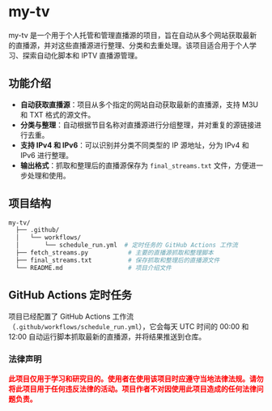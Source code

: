 # my-tv

my-tv 是一个用于个人托管和管理直播源的项目，旨在自动从多个网站获取最新的直播源，并对这些直播源进行整理、分类和去重处理。该项目适合用于个人学习、探索自动化脚本和 IPTV 直播源管理。

## 功能介绍

- **自动获取直播源**：项目从多个指定的网站自动获取最新的直播源，支持 M3U 和 TXT 格式的源文件。
- **分类与整理**：自动根据节目名称对直播源进行分组整理，并对重复的源链接进行去重。
- **支持 IPv4 和 IPv6**：可以识别并分类不同类型的 IP 源地址，分为 IPv4 和 IPv6 进行整理。
- **输出格式**：抓取和整理后的直播源保存为 `final_streams.txt` 文件，方便进一步处理和使用。

## 项目结构

```bash
my-tv/
  ├── .github/
  │   └── workflows/
  │       └── schedule_run.yml  # 定时任务的 GitHub Actions 工作流
  ├── fetch_streams.py           # 主要的直播源抓取和整理脚本
  ├── final_streams.txt          # 保存抓取和整理后的直播源文件
  └── README.md                  # 项目介绍文件


```

## GitHub Actions 定时任务

项目已经配置了 GitHub Actions 工作流（`.github/workflows/schedule_run.yml`），它会每天 UTC 时间的 00:00 和 12:00 自动运行脚本抓取最新的直播源，并将结果推送到仓库。

### **法律声明**

<span style="color:red;">**此项目仅用于学习和研究目的。使用者在使用该项目时应遵守当地法律法规。请勿将此项目用于任何违反法律的活动。项目作者不对因使用此项目造成的任何法律问题负责。**</span>

